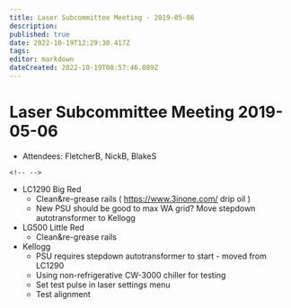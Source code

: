 ```yaml
---
title: Laser Subcommittee Meeting - 2019-05-06
description: 
published: true
date: 2022-10-19T12:29:30.417Z
tags: 
editor: markdown
dateCreated: 2022-10-19T08:57:46.089Z
---
```


# Laser Subcommittee Meeting 2019-05-06

-   Attendees: FletcherB, NickB, BlakeS

```{=html}
<!-- -->
```
-   LC1290 Big Red
    -   Clean&re-grease rails ( <https://www.3inone.com/> drip oil )
    -   New PSU should be good to max WA grid? Move stepdown autotransformer to Kellogg
-   LG500 Little Red
    -   Clean&re-grease rails
-   Kellogg
    -   PSU requires stepdown autotransformer to start - moved from LC1290
    -   Using non-refrigerative CW-3000 chiller for testing
    -   Set test pulse in laser settings menu
    -   Test alignment
